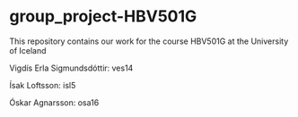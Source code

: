 # group_project-HBV501G
This repository contains our work for the course HBV501G at the University of Iceland

Vigdís Erla Sigmundsdóttir: ves14

Ísak Loftsson: isl5

Óskar Agnarsson: osa16
